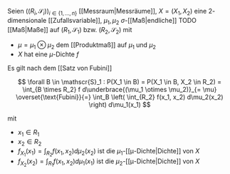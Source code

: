 Seien $((R_i, \mathscr{S}_i))_{i \in \{ 1, \dots, n \}}$ [[Messraum|Messräume]], $X = (X_1, X_2)$ eine $2$-dimensionale [[Zufallsvariable]], $\mu_1, \mu_2$ $\sigma$-[[Maß|endliche]] TODO [[Maß|Maße]] auf $(R_1, \mathscr{S}_1)$ bzw. $(R_2, \mathscr{S}_2)$ mit
- $\mu = \mu_1 \otimes \mu_2$ dem [[Produktmaß]] auf $\mu_1$ und $\mu_2$
- $X$ hat eine  $\mu$-Dichte $f$

Es gilt nach dem [[Satz von Fubini]]

$$
	\forall B \in \mathscr{S}_1 : P(X_1 \in B) = P(X_1 \in B, X_2 \in R_2) = \int_{B \times R_2} f d\underbrace{(\mu_1 \otimes \mu_2)}_{= \mu} \overset{\text{Fubini}}{=} \int_B \left( \int_{R_2} f(x_1, x_2) d\mu_2(x_2) \right) d\mu_1(x_1)
$$

mit
- $x_1 \in R_1$
- $x_2 \in R_2$
- $f_{X_1}(x_1) = \int_{R_2} f(x_1, x_2) d\mu_2(x_2)$ ist die $\mu_1$-[[μ-Dichte|Dichte]] von $X$
- $f_{X_2}(x_2) = \int_{R_1} f(x_1, x_2) d\mu_1(x_1)$ ist die $\mu_2$-[[μ-Dichte|Dichte]] von $X$